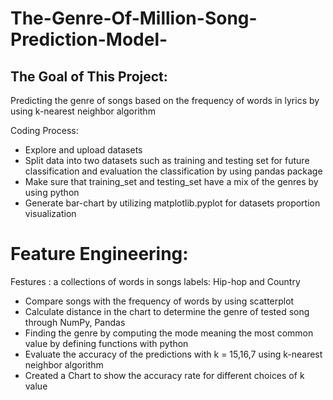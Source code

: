 # The-Genre-Of-Million-Song-Prediction-Model-
## The Goal of This Project: 
Predicting the genre of songs based on the frequency of words in lyrics by using k-nearest neighbor algorithm 

Coding Process: 

* Explore and upload datasets
* Split data into two datasets such as training and testing set for future classification and evaluation the classification by using pandas package 
* Make sure that training_set and testing_set have a mix of the genres by using python 
* Generate bar-chart by utilizing matplotlib.pyplot for datasets proportion visualization 
# Feature Engineering:
Festures : a collections of words in songs
labels: Hip-hop and Country 
* Compare songs with the frequency of words by using scatterplot 
* Calculate distance in the chart to determine the genre of tested song through NumPy, Pandas
* Finding the genre by computing the mode meaning the most common value by defining functions with python 
* Evaluate the accuracy of the predictions with k = 15,16,7 using k-nearest neighbor algorithm
* Created a Chart  to show the accuracy rate for different choices of k value 

